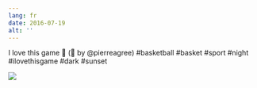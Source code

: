 ```yaml
---
lang: fr
date: 2016-07-19
alt: ''
---
```


I love this game 🏀 (📸 by @pierreagree) #basketball #basket #sport #night #ilovethisgame #dark #sunset

![](/photos/2016-07-19-1468964702.jpg)